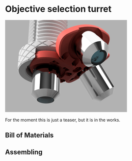# Objective selection turret

![/Mods/Optical/Turret/render.png](/Mods/Optical/Turret/render.png)

For the moment this is just a teaser, but it is in the works.

## Bill of Materials

## Assembling
